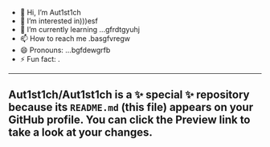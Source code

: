 - 👋 Hi, I’m Aut1st1ch 
- 👀 I’m interested in)))esf
- 🌱 I’m currently learning ...gfrdtgyuhj
- 📫 How to reach me .basgfvregw
- 😄 Pronouns: ...bgfdewgrfb
- ⚡ Fun fact: .
---
Aut1st1ch/Aut1st1ch is a ✨ special ✨ repository because its `README.md` (this file) appears on your GitHub profile.
You can click the Preview link to take a look at your changes.
---

